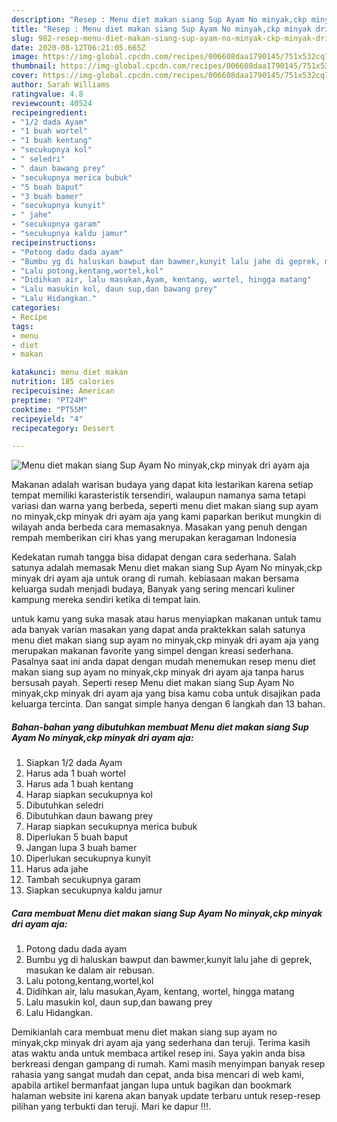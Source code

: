 ```yaml
---
description: "Resep : Menu diet makan siang Sup Ayam No minyak,ckp minyak dri ayam aja Favorite"
title: "Resep : Menu diet makan siang Sup Ayam No minyak,ckp minyak dri ayam aja Favorite"
slug: 982-resep-menu-diet-makan-siang-sup-ayam-no-minyak-ckp-minyak-dri-ayam-aja-favorite
date: 2020-08-12T06:21:05.665Z
image: https://img-global.cpcdn.com/recipes/006608daa1790145/751x532cq70/menu-diet-makan-siang-sup-ayam-no-minyakckp-minyak-dri-ayam-aja-foto-resep-utama.jpg
thumbnail: https://img-global.cpcdn.com/recipes/006608daa1790145/751x532cq70/menu-diet-makan-siang-sup-ayam-no-minyakckp-minyak-dri-ayam-aja-foto-resep-utama.jpg
cover: https://img-global.cpcdn.com/recipes/006608daa1790145/751x532cq70/menu-diet-makan-siang-sup-ayam-no-minyakckp-minyak-dri-ayam-aja-foto-resep-utama.jpg
author: Sarah Williams
ratingvalue: 4.8
reviewcount: 40524
recipeingredient:
- "1/2 dada Ayam"
- "1 buah wortel"
- "1 buah kentang"
- "secukupnya kol"
- " seledri"
- " daun bawang prey"
- "secukupnya merica bubuk"
- "5 buah baput"
- "3 buah bamer"
- "secukupnya kunyit"
- " jahe"
- "secukupnya garam"
- "secukupnya kaldu jamur"
recipeinstructions:
- "Potong dadu dada ayam"
- "Bumbu yg di haluskan bawput dan bawmer,kunyit lalu jahe di geprek, masukan ke dalam air rebusan."
- "Lalu potong,kentang,wortel,kol"
- "Didihkan air, lalu masukan,Ayam, kentang, wortel, hingga matang"
- "Lalu masukin kol, daun sup,dan bawang prey"
- "Lalu Hidangkan."
categories:
- Recipe
tags:
- menu
- diet
- makan

katakunci: menu diet makan 
nutrition: 185 calories
recipecuisine: American
preptime: "PT24M"
cooktime: "PT55M"
recipeyield: "4"
recipecategory: Dessert

---
```



![Menu diet makan siang Sup Ayam No minyak,ckp minyak dri ayam aja](https://img-global.cpcdn.com/recipes/006608daa1790145/751x532cq70/menu-diet-makan-siang-sup-ayam-no-minyakckp-minyak-dri-ayam-aja-foto-resep-utama.jpg)

Makanan adalah warisan budaya yang dapat kita lestarikan karena setiap tempat memiliki karasteristik tersendiri, walaupun namanya sama tetapi variasi dan warna yang berbeda, seperti menu diet makan siang sup ayam no minyak,ckp minyak dri ayam aja yang kami paparkan berikut mungkin di wilayah anda berbeda cara memasaknya. Masakan yang penuh dengan rempah memberikan ciri khas yang merupakan keragaman Indonesia



Kedekatan rumah tangga bisa didapat dengan cara sederhana. Salah satunya adalah memasak Menu diet makan siang Sup Ayam No minyak,ckp minyak dri ayam aja untuk orang di rumah. kebiasaan makan bersama keluarga sudah menjadi budaya, Banyak yang sering mencari kuliner kampung mereka sendiri ketika di tempat lain.

untuk kamu yang suka masak atau harus menyiapkan makanan untuk tamu ada banyak varian masakan yang dapat anda praktekkan salah satunya menu diet makan siang sup ayam no minyak,ckp minyak dri ayam aja yang merupakan makanan favorite yang simpel dengan kreasi sederhana. Pasalnya saat ini anda dapat dengan mudah menemukan resep menu diet makan siang sup ayam no minyak,ckp minyak dri ayam aja tanpa harus bersusah payah.
Seperti resep Menu diet makan siang Sup Ayam No minyak,ckp minyak dri ayam aja yang bisa kamu coba untuk disajikan pada keluarga tercinta. Dan sangat simple hanya dengan 6 langkah dan 13 bahan.


<!--inarticleads1-->

##### Bahan-bahan yang dibutuhkan membuat Menu diet makan siang Sup Ayam No minyak,ckp minyak dri ayam aja:

1. Siapkan 1/2 dada Ayam
1. Harus ada 1 buah wortel
1. Harus ada 1 buah kentang
1. Harap siapkan secukupnya kol
1. Dibutuhkan  seledri
1. Dibutuhkan  daun bawang prey
1. Harap siapkan secukupnya merica bubuk
1. Diperlukan 5 buah baput
1. Jangan lupa 3 buah bamer
1. Diperlukan secukupnya kunyit
1. Harus ada  jahe
1. Tambah secukupnya garam
1. Siapkan secukupnya kaldu jamur




<!--inarticleads2-->

##### Cara membuat  Menu diet makan siang Sup Ayam No minyak,ckp minyak dri ayam aja:

1. Potong dadu dada ayam
1. Bumbu yg di haluskan bawput dan bawmer,kunyit lalu jahe di geprek, masukan ke dalam air rebusan.
1. Lalu potong,kentang,wortel,kol
1. Didihkan air, lalu masukan,Ayam, kentang, wortel, hingga matang
1. Lalu masukin kol, daun sup,dan bawang prey
1. Lalu Hidangkan.




Demikianlah cara membuat menu diet makan siang sup ayam no minyak,ckp minyak dri ayam aja yang sederhana dan teruji. Terima kasih atas waktu anda untuk membaca artikel resep ini. Saya yakin anda bisa berkreasi dengan gampang di rumah. Kami masih menyimpan banyak resep rahasia yang sangat mudah dan cepat, anda bisa mencari di web kami, apabila artikel bermanfaat jangan lupa untuk bagikan dan bookmark halaman website ini karena akan banyak update terbaru untuk resep-resep pilihan yang terbukti dan teruji. Mari ke dapur !!!. 
